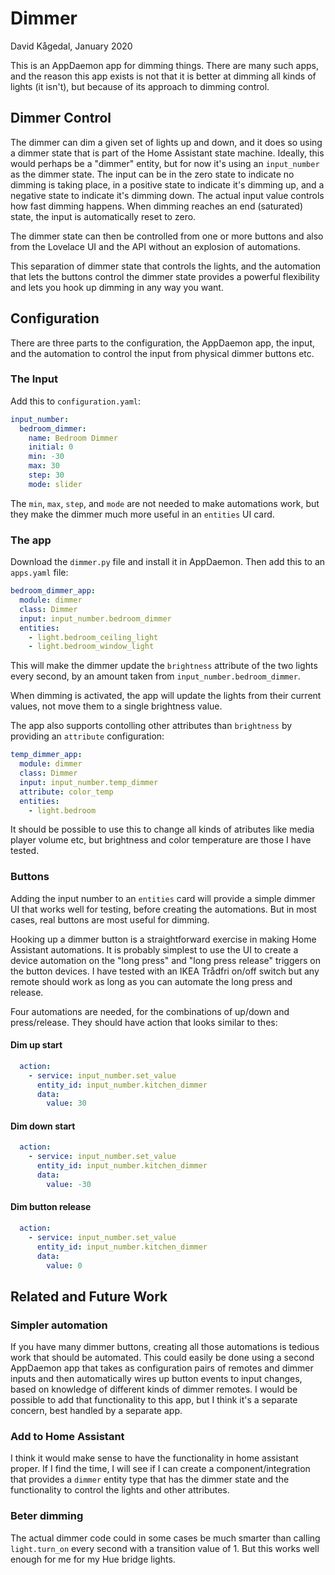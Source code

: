 # Dimmer

David Kågedal, January 2020

This is an AppDaemon app for dimming things. There are many such apps,
and the reason this app exists is not that it is better at dimming all
kinds of lights (it isn't), but because of its approach to dimming
control.

## Dimmer Control

The dimmer can dim a given set of lights up and down, and it does so
using a dimmer state that is part of the Home Assistant state machine.
Ideally, this would perhaps be a "dimmer" entity, but for now it's
using an `input_number` as the dimmer state. The input can be in the
zero state to indicate no dimming is taking place, in a positive state
to indicate it's dimming up, and a negative state to indicate it's
dimming down. The actual input value controls how fast dimming
happens. When dimming reaches an end (saturated) state, the input is
automatically reset to zero.

The dimmer state can then be controlled from one or more buttons and
also from the Lovelace UI and the API without an explosion of
automations.

This separation of dimmer state that controls the lights, and the
automation that lets the buttons control the dimmer state provides a
powerful flexibility and lets you hook up dimming in any way you want.

## Configuration

There are three parts to the configuration, the AppDaemon app, the
input, and the automation to control the input from physical dimmer
buttons etc.

### The Input

Add this to `configuration.yaml`:

```yaml
input_number:
  bedroom_dimmer:
    name: Bedroom Dimmer
    initial: 0
    min: -30
    max: 30
    step: 30
    mode: slider
```

The `min`, `max`, `step`, and `mode` are not needed to make
automations work, but they make the dimmer much more useful in an
`entities` UI card.

### The app

Download the `dimmer.py` file and install it in AppDaemon. Then add
this to an `apps.yaml` file:

```yaml
bedroom_dimmer_app:
  module: dimmer
  class: Dimmer
  input: input_number.bedroom_dimmer
  entities:
    - light.bedroom_ceiling_light
    - light.bedroom_window_light
```

This will make the dimmer update the `brightness` attribute of the two
lights every second, by an amount taken from
`input_number.bedroom_dimmer`. 

When dimming is activated, the app will update the lights from their
current values, not move them to a single brightness value.

The app also supports contolling other attributes than `brightness` by
providing an `attribute` configuration:

```yaml
temp_dimmer_app:
  module: dimmer
  class: Dimmer
  input: input_number.temp_dimmer
  attribute: color_temp
  entities:
    - light.bedroom
```

It should be possible to use this to change all kinds of atributes
like media player volume etc, but brightness and color temperature
are those I have tested.

### Buttons

Adding the input number to an `entities` card will provide a simple
dimmer UI that works well for testing, before creating the
automations. But in most cases, real buttons are most useful for
dimming.

Hooking up a dimmer button is a straightforward exercise in making
Home Assistant automations. It is probably simplest to use the UI to
create a device automation on the "long press" and "long press
release" triggers on the button devices. I have tested with an IKEA
Trådfri on/off switch but any remote should work as long as you can
automate the long press and release.

Four automations are needed, for the combinations of up/down and
press/release. They should have action that looks similar to thes:

#### Dim up start

```yaml
  action:
    - service: input_number.set_value
      entity_id: input_number.kitchen_dimmer
      data:
        value: 30
```

#### Dim down start

```yaml
  action:
    - service: input_number.set_value
      entity_id: input_number.kitchen_dimmer
      data:
        value: -30
```

#### Dim button release

```yaml
  action:
    - service: input_number.set_value
      entity_id: input_number.kitchen_dimmer
      data:
        value: 0
```

## Related and Future Work

### Simpler automation

If you have many dimmer buttons, creating all those automations is
tedious work that should be automated. This could easily be done using
a second AppDaemon app that takes as configuration pairs of remotes
and dimmer inputs and then automatically wires up button events to
input changes, based on knowledge of different kinds of dimmer
remotes. I would be possible to add that functionality to this app,
but I think it's a separate concern, best handled by a separate app.

### Add to Home Assistant

I think it would make sense to have the functionality in home
assistant proper. If I find the time, I will see if I can create a
component/integration that provides a `dimmer` entity type that has
the dimmer state and the functionality to control the lights and other
attributes.

### Beter dimming

The actual dimmer code could in some cases be much smarter than
calling `light.turn_on` every second with a transition value of 1. But
this works well enough for me for my Hue bridge lights.
